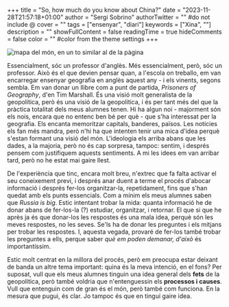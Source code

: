 +++
title = "So, how much do you know about China?"
date = "2023-11-28T21:57:18+01:00"
author = "Sergi Sobrino"
authorTwitter = "" #do not include @
cover = ""
tags = ["ensenyar", "diari"]
keywords = ["Xina", ""]
description = ""
showFullContent = false
readingTime = true
hideComments = false
color = "" #color from the theme settings
+++

![mapa del món, en un to similar al de la pàgina](/images/worldmap.jpg)

Essencialment, sóc un professor d'anglès. Més essencialment, però, sóc un professor. Això és el que devien pensar quan, a l'escola on treballo, em van encarregar ensenyar geografia en anglès aquest any - i els vinents, segons sembla. Em van donar un llibre com a punt de partida, *Prisoners of Geography*, d'en Tim Marshall. És una visió molt generalista de la geopolítica, però és una visió de la geopolítica, i és per tant més del que la pràctica totalitat dels meus alumnes tenen. Hi ha algun noi - majorment són els nois, encara que no entenc ben bé per què - que s'ha interessat per la geografia. Els encanta memoritzar capitals, banderes, països. Les notícies els fan més mandra, però n'hi ha que intenten tenir una mica d'idea perquè s'estan formant una visió del món. L'ideologia els arriba abans que les dades, a la majoria, però no és cap sorpresa, tampoc: sentim, i després pensem com justifiquem aquests sentiments. A mi les idees em van arribar tard, però no he estat mai gaire llest.
 

De l'experiència que tinc, encara molt breu, n'extrec que fa falta activar el seu coneixement previ, i després anar duent a terme el procés d'abocar informació i després fer-los organitzar-la, repetidament, fins que s'han quedat amb els punts essencials. Com a mínim els meus alumnes saben que *Russia is big*. Estic intentant trobar la mida: quanta informació he de donar abans de fer-los-la (?) estudiar, organitzar, i retornar. El que si que he après ja és que donar-los les respostes és una mala idea, perquè són les meves respostes, no les seves. Se'ls ha de donar les preguntes i els mitjans per trobar les respostes. I, aquesta vegada, provaré de fer-los també trobar les preguntes a ells, perque saber *què em poden demanar, d'això* és importantíssim.

Estic molt centrat en la millora del procés, però em preocupa estar deixant de banda un altre tema important: quina és la meva intenció, en el fons? Per suposat, vull que els meus alumnes tinguin una idea general dels **fets** de la geopolítica, però també voldria que n'entenguessin els **processos i causes**. Vull que entenguin com de gran és el món, però també com funciona. En la mesura que pugui, és clar. Jo tampoc és que en tingui gaire idea.



